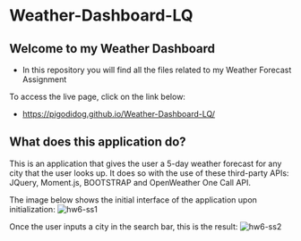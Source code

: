 # Weather-Dashboard-LQ

## Welcome to my Weather Dashboard

- In this repository you will find all the files related to my Weather Forecast Assignment

To access the live page, click on the link below:
- https://pigodidog.github.io/Weather-Dashboard-LQ/

## What does this application do?

This is an application that gives the user a 5-day weather forecast for any city that the user looks up. It does so with the use of these third-party APIs: JQuery, Moment.js, BOOTSTRAP and OpenWeather One Call API. 

The image below shows the initial interface of the application upon initialization:
![hw6-ss1](https://user-images.githubusercontent.com/60542798/113656530-b05fe200-9661-11eb-91c7-1f849da9f65d.png)


Once the user inputs a city in the search bar, this is the result:
![hw6-ss2](https://user-images.githubusercontent.com/60542798/113656578-cb325680-9661-11eb-9f56-285f552eebeb.png)
